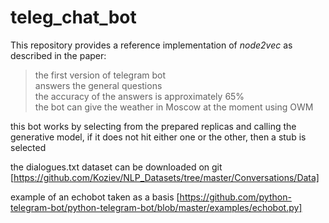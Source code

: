 






# teleg_chat_bot

This repository provides a reference implementation of *node2vec* as described in the paper:<br>
> the first version of telegram bot<br>
> answers the general questions<br>
> the accuracy of the answers is approximately 65%<br>
> the bot can give the weather in Moscow at the moment using OWM<br>
> <Insert paper link>

this bot works by selecting from the prepared replicas and calling the generative model, if it does not hit either one or the other, then a stub is selected

the dialogues.txt dataset can be downloaded on git [https://github.com/Koziev/NLP_Datasets/tree/master/Conversations/Data]

example of an echobot taken as a basis [https://github.com/python-telegram-bot/python-telegram-bot/blob/master/examples/echobot.py]

